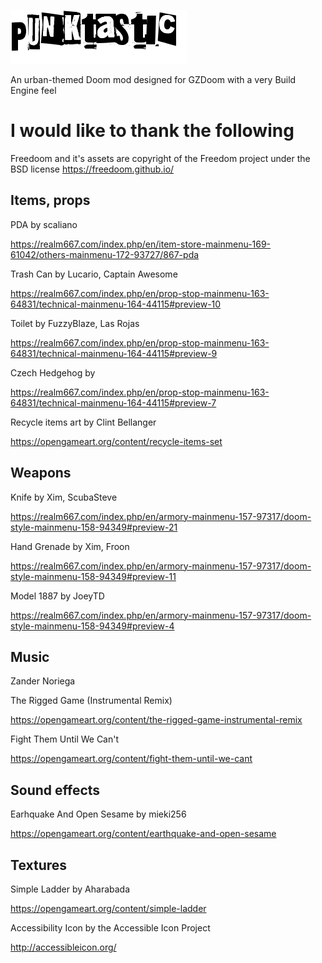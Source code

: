 ![alt text](graphics/M_DOOM "Punktastic logo")

An urban-themed Doom mod designed for GZDoom with a very Build Engine feel

# I would like to thank the following
Freedoom and it's assets are copyright of the Freedom project under the BSD license https://freedoom.github.io/

## Items, props

PDA by scaliano

https://realm667.com/index.php/en/item-store-mainmenu-169-61042/others-mainmenu-172-93727/867-pda

Trash Can by Lucario, Captain Awesome

https://realm667.com/index.php/en/prop-stop-mainmenu-163-64831/technical-mainmenu-164-44115#preview-10

Toilet by FuzzyBlaze, Las Rojas

https://realm667.com/index.php/en/prop-stop-mainmenu-163-64831/technical-mainmenu-164-44115#preview-9

Czech Hedgehog by 

https://realm667.com/index.php/en/prop-stop-mainmenu-163-64831/technical-mainmenu-164-44115#preview-7

Recycle items art by Clint Bellanger

https://opengameart.org/content/recycle-items-set

## Weapons
Knife by Xim, ScubaSteve

https://realm667.com/index.php/en/armory-mainmenu-157-97317/doom-style-mainmenu-158-94349#preview-21

Hand Grenade by Xim, Froon

https://realm667.com/index.php/en/armory-mainmenu-157-97317/doom-style-mainmenu-158-94349#preview-11

Model 1887 by JoeyTD

https://realm667.com/index.php/en/armory-mainmenu-157-97317/doom-style-mainmenu-158-94349#preview-4

## Music

Zander Noriega

The Rigged Game (Instrumental Remix)

https://opengameart.org/content/the-rigged-game-instrumental-remix

Fight Them Until We Can't

https://opengameart.org/content/fight-them-until-we-cant



## Sound effects
Earhquake And Open Sesame by mieki256

https://opengameart.org/content/earthquake-and-open-sesame




## Textures

Simple Ladder by Aharabada

https://opengameart.org/content/simple-ladder

Accessibility Icon by the Accessible Icon Project

http://accessibleicon.org/

